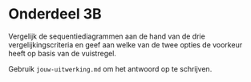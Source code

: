 # Onderdeel 3B

Vergelijk de sequentiediagrammen aan de hand van de drie vergelijkingscriteria en geef aan welke van de twee opties de voorkeur heeft op basis van de vuistregel.

Gebruik `jouw-uitwerking.md` om het antwoord op te schrijven.